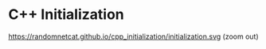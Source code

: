 <!-- alias init -->

# C++ Initialization
<https://randomnetcat.github.io/cpp_initialization/initialization.svg> (zoom out)
